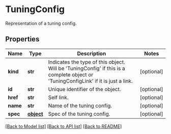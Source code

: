 # TuningConfig

Representation of a tuning config.
## Properties
Name | Type | Description | Notes
------------ | ------------- | ------------- | -------------
**kind** | **str** | Indicates the type of this object. Will be &#39;TuningConfig&#39; if this is a complete object or &#39;TuningConfigLink&#39; if it is just a link. | [optional] 
**id** | **str** | Unique identifier of the object. | [optional] 
**href** | **str** | Self link. | [optional] 
**name** | **str** | Name of the tuning config. | [optional] 
**spec** | [**object**](.md) | Spec of the tuning config. | [optional] 

[[Back to Model list]](../README.md#documentation-for-models) [[Back to API list]](../README.md#documentation-for-api-endpoints) [[Back to README]](../README.md)


